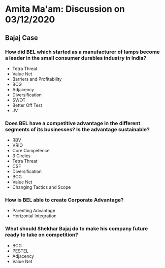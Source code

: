 # Amita Ma'am: Discussion on 03/12/2020

## Bajaj Case

### How did BEL which started as a manufacturer of lamps become a leader in the small consumer durables industry in India?
- Tetra Threat
- Value Net
- Barriers and Profitability
- BCG
- Adjacency
- Diversification
- SWOT
- Better Off Test
- JV

### Does BEL have a competitive advantage in the different segments of its businesses? Is the advantage sustainable?
- RBV
- VRIO
- Core Competence
- 3 Circles
- Tetra Threat
- CSF
- Diversification
- BCG
- Value Net
- Changing Tactics and Scope

### How is BEL able to create Corporate Advantage?
- Parenting Advantage
- Horizontal Integration

### What should Shekhar Bajaj do to make his company future ready to take on competition?
- BCG
- PESTEL
- Adjacency
- Value Net